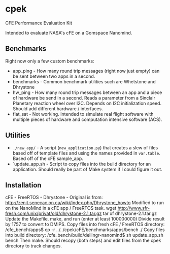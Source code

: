 # cpek
CFE Performance Evaluation Kit

Intended to evaluate NASA's cFE on a Gomspace Nanomind.

## Benchmarks

Right now only a few custom benchmarks:
* app_ping - How many round trip messages (right now just empty) can be sent between two apps in a second.
* benchmarks - Common benchmark utilities such are Whetstone and Dhrystone
* hw_ping - How many round trip messages between an app and a piece of hardware be send in a second. Reads a parameter from a Sinclair Planetary reaction wheel over I2C. Depends on I2C initialization speed. Should add different hardware / interfaces.
* flat_sat - Not working. Intended to simulate real flight software with multiple pieces of hardware and computation intensive software (ACS).

## Utilities
* `./new_app/` - A script (`new_application.py`) that creates a slew of files based off of template files and using the names provided in `var.table`. Based off of the cFE sample_app.
* `update_app.sh - Script to copy files into the build directory for an application. Should really be part of Make system if I could figure it out.

## Installation
cFE - 
FreeRTOS - 
Dhrystone - Original is from: http://zenit.senecac.on.ca/wiki/index.php/Dhrystone_howto
Modified to run on the NanoMind in a cFE app / FreeRTOS task.
  wget http://www.sfr-fresh.com/unix/privat/old/dhrystone-2.1.tar.gz
  tar xf dhrystone-2.1.tar.gz
Update the Makefile, make, and run (enter at least 100000000)
Divide result by 1757 to convert to DMIPS.
Copy files into fresh cFE / FreeRTOS directory:
  /cfe_bench/apps$ cp -r ../../cpek/cFE/benchmarks/apps/bench ./
Copy files into build directory:
  /cfe_bench/build/dellingr-nanomind$ sh update_app.sh bench
Then make. Should recopy (both steps) and edit files from the cpek directory to track changes.


  

